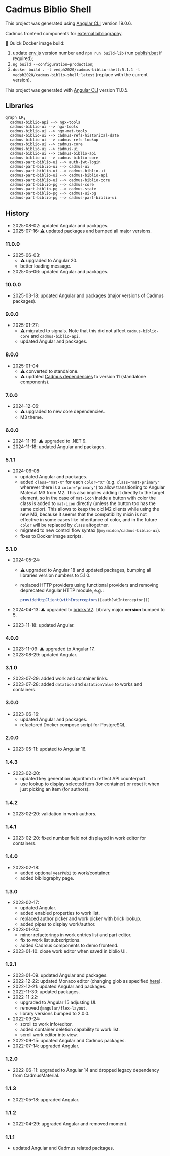 # Cadmus Biblio Shell

This project was generated using [Angular CLI](https://github.com/angular/angular-cli) version 19.0.6.

Cadmus frontend components for [external bibliography](https://github.com/vedph/cadmus_biblioapi).

🐋 Quick Docker image build:

1. update [env.js](src/env.js) version number and `npm run build-lib` (run [publish.bat](publish.bat) if required);
2. `ng build --configuration=production`;
3. `docker build . -t vedph2020/cadmus-biblio-shell:5.1.1 -t vedph2020/cadmus-biblio-shell:latest` (replace with the current version).

This project was generated with [Angular CLI](https://github.com/angular/angular-cli) version 11.0.5.

## Libraries

```mermaid
graph LR;
  cadmus-biblio-api --> ngx-tools
  cadmus-biblio-ui --> ngx-tools
  cadmus-biblio-ui --> ngx-mat-tools
  cadmus-biblio-ui --> cadmus-refs-historical-date
  cadmus-biblio-ui --> cadmus-refs-lookup
  cadmus-biblio-ui --> cadmus-core
  cadmus-biblio-ui --> cadmus-ui
  cadmus-biblio-ui --> cadmus-biblio-api
  cadmus-biblio-ui --> cadmus-biblio-core
  cadmus-part-biblio-ui --> auth-jwt-login
  cadmus-part-biblio-ui --> cadmus-ui
  cadmus-part-biblio-ui --> cadmus-biblio-ui
  cadmus-part-biblio-ui --> cadmus-biblio-api
  cadmus-part-biblio-ui --> cadmus-biblio-core
  cadmus-part-biblio-pg --> cadmus-core
  cadmus-part-biblio-pg --> cadmus-state
  cadmus-part-biblio-pg --> cadmus-ui-pg
  cadmus-part-biblio-pg --> cadmus-part-biblio-ui
```

## History

- 2025-08-02: updated Angular and packages.
- 2025-07-16: ⚠️ updated packages and bumped all major versions.

### 11.0.0

- 2025-06-03:
  - ⚠️ upgraded to Angular 20.
  - better loading message.
- 2025-05-06: updated Angular and packages.

### 10.0.0

- 2025-03-18: updated Angular and packages (major versions of Cadmus packages).

### 9.0.0

- 2025-01-27:
  - ⚠️ migrated to signals. Note that this did not affect `cadmus-biblio-core` and `cadmus-biblio-api`.
  - updated Angular and packages.

### 8.0.0

- 2025-01-04:
  - ⚠️ converted to standalone.
  - ⚠️ updated [Cadmus dependencies](https://github.com/vedph/cadmus-shell-v3) to version 11 (standalone components).

### 7.0.0

- 2024-12-06:
  - ⚠️ upgraded to new core dependencies.
  - M3 theme.

### 6.0.0

- 2024-11-19: ⚠️ upgraded to .NET 9.
- 2024-11-18: updated Angular and packages.

### 5.1.1

- 2024-06-08:
  - updated Angular and packages.
  - added `class="mat-X"` for each `color="X"` (e.g. `class="mat-primary"` wherever there is a `color="primary"`) to allow transitioning to Angular Material M3 from M2. This also implies adding it directly to the target element, so in the case of `mat-icon` inside a button with color the class is added to `mat-icon` directly (unless the button too has the same color). This allows to keep the old M2 clients while using the new M3, because it seems that the compatibility mixin is not effective in some cases like inheritance of color, and in the future `color` will be replaced by `class` altogether.
  - migrated to new control flow syntax (`@myrmidon/cadmus-biblio-ui`).
  - fixes to Docker image scripts.

### 5.1.0

- 2024-05-24:
  - ⚠️ upgraded to Angular 18 and updated packages, bumping all libraries version numbers to 5.1.0.
  - replaced HTTP providers using functional providers and removing deprecated Angular HTTP module, e.g.:

    ```ts
    provideHttpClient(withInterceptors([authJwtInterceptor]))
    ```

- 2024-04-13: ⚠️ upgraded to [bricks V2](https://github.com/vedph/cadmus-bricks-shell-v2). Library major **version** bumped to 5.
- 2023-11-18: updated Angular.

### 4.0.0

- 2023-11-09: ⚠️ upgraded to Angular 17.
- 2023-08-29: updated Angular.

### 3.1.0

- 2023-07-29: added work and container links.
- 2023-07-28: added `datation` and `datationValue` to works and containers.

### 3.0.0

- 2023-06-16:
  - updated Angular and packages.
  - refactored Docker compose script for PostgreSQL.

### 2.0.0

- 2023-05-11: updated to Angular 16.

### 1.4.3

- 2023-02-20:
  - updated key generation algorithm to reflect API counterpart.
  - use lookup to display selected item (for container) or reset it when just picking an item (for authors).

### 1.4.2

- 2023-02-20: validation in work authors.

### 1.4.1

- 2023-02-20: fixed number field not displayed in work editor for containers.

### 1.4.0

- 2023-02-18:
  - added optional `yearPub2` to work/container.
  - added bibliography page.

### 1.3.0

- 2023-02-17:
  - updated Angular.
  - added enabled properties to work list.
  - replaced author picker and work picker with brick lookup.
  - added pipes to display work/author.
- 2023-01-24:
  - minor refactorings in work entries list and part editor.
  - fix to work list subscriptions.
  - added Cadmus components to demo frontend.
- 2023-01-10: close work editor when saved in biblio UI.

### 1.2.1

- 2023-01-09: updated Angular and packages.
- 2022-12-22: updated Monaco editor (changing glob as specified [here](https://github.com/atularen/ngx-monaco-editor)).
- 2022-12-21: updated Angular and packages.
- 2022-11-30: updated packages.
- 2022-11-22:
  - upgraded to Angular 15 adjusting UI.
  - removed `@angular/flex-layout`.
  - library versions bumped to 2.0.0.
- 2022-09-24:
  - scroll to work info/editor.
  - added container deletion capability to work list.
  - scroll work editor into view.
- 2022-09-15: updated Angular and Cadmus packages.
- 2022-07-14: upgraded Angular.

### 1.2.0

- 2022-06-11: upgraded to Angular 14 and dropped legacy dependency from CadmusMaterial.

### 1.1.3

- 2022-05-18: upgraded Angular.

### 1.1.2

- 2022-04-29: upgraded Angular and removed moment.

### 1.1.1

- updated Angular and Cadmus related packages.
